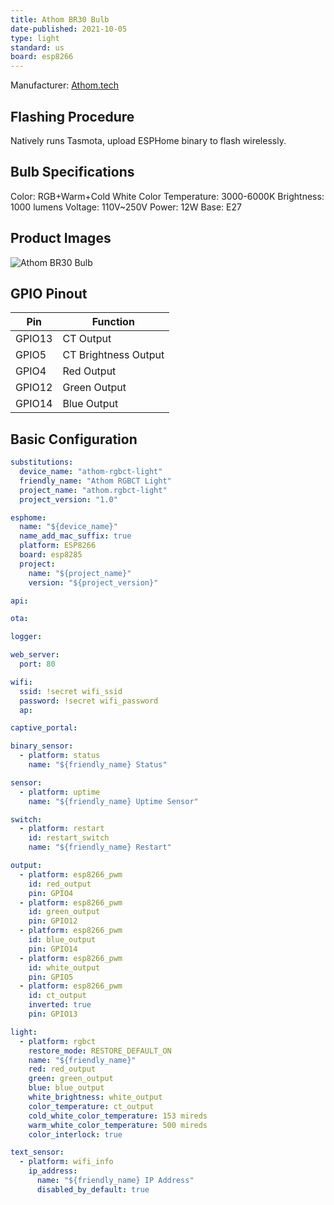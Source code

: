 ```yaml
---
title: Athom BR30 Bulb
date-published: 2021-10-05
type: light
standard: us
board: esp8266
---
```


Manufacturer: [Athom.tech](https://www.athom.tech/blank-1/tasmota-br30-color-bulb)

## Flashing Procedure

Natively runs Tasmota, upload ESPHome binary to flash wirelessly.

## Bulb Specifications

Color: RGB+Warm+Cold White
Color Temperature: 3000-6000K
Brightness: 1000 lumens
Voltage: 110V~250V
Power: 12W
Base:  E27

## Product Images

![Athom BR30 Bulb](/Athom-BR30-Bulb.png "Athom BR30 Bulb")

## GPIO Pinout

| Pin    | Function             |
| ------ | -------------------- |
| GPIO13 | CT Output            |
| GPIO5  | CT Brightness Output |
| GPIO4  | Red Output           |
| GPIO12 | Green Output         |
| GPIO14 | Blue Output          |

## Basic Configuration

```yaml
substitutions:
  device_name: "athom-rgbct-light"
  friendly_name: "Athom RGBCT Light"
  project_name: "athom.rgbct-light"
  project_version: "1.0"

esphome:
  name: "${device_name}"
  name_add_mac_suffix: true
  platform: ESP8266
  board: esp8285
  project:
    name: "${project_name}"
    version: "${project_version}"

api:

ota:

logger:

web_server:
  port: 80

wifi:
  ssid: !secret wifi_ssid
  password: !secret wifi_password
  ap:

captive_portal:

binary_sensor:
  - platform: status
    name: "${friendly_name} Status"

sensor:
  - platform: uptime
    name: "${friendly_name} Uptime Sensor"

switch:
  - platform: restart
    id: restart_switch
    name: "${friendly_name} Restart"

output:
  - platform: esp8266_pwm
    id: red_output
    pin: GPIO4
  - platform: esp8266_pwm
    id: green_output
    pin: GPIO12
  - platform: esp8266_pwm
    id: blue_output
    pin: GPIO14
  - platform: esp8266_pwm
    id: white_output
    pin: GPIO5
  - platform: esp8266_pwm
    id: ct_output
    inverted: true
    pin: GPIO13

light:
  - platform: rgbct
    restore_mode: RESTORE_DEFAULT_ON
    name: "${friendly_name}"
    red: red_output
    green: green_output
    blue: blue_output
    white_brightness: white_output
    color_temperature: ct_output
    cold_white_color_temperature: 153 mireds
    warm_white_color_temperature: 500 mireds
    color_interlock: true

text_sensor:
  - platform: wifi_info
    ip_address:
      name: "${friendly_name} IP Address"
      disabled_by_default: true
```
